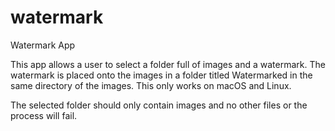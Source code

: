 # watermark
Watermark App

This app allows a user to select a folder full of images and a watermark.
The watermark is placed onto the images in a folder titled Watermarked in
the same directory of the images. This only works on macOS and Linux.

The selected folder should only contain images and no other files or the
process will fail.
